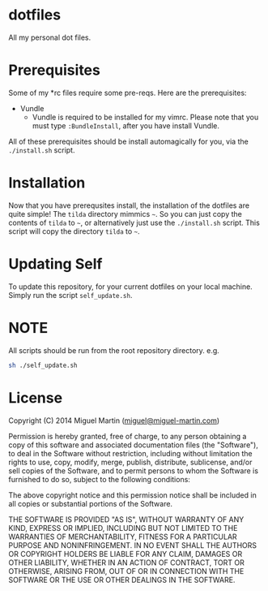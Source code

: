 # dotfiles

All my personal dot files.

# Prerequisites

Some of my *rc files require some pre-reqs. Here are the prerequisites:

- Vundle
	- Vundle is required to be installed for my vimrc. Please note that you must type `:BundleInstall`, after you have install Vundle.

All of these prerequisites should be install automagically for you, via the `./install.sh` script.

# Installation

Now that you have prerequsites install, the installation of the dotfiles are quite simple! The `tilda` directory mimmics `~`. So you can just copy the contents of `tilda` to `~`, or alternatively just use the `./install.sh` script. This script will copy the directory `tilda` to `~`.

# Updating Self

To update this repository, for your current dotfiles on your local machine. Simply run the script `self_update.sh`.

# NOTE

All scripts should be run from the root repository directory. e.g.

```bash
sh ./self_update.sh
```

# License
Copyright (C) 2014 Miguel Martin (miguel@miguel-martin.com)

Permission is hereby granted, free of charge, to any person obtaining a copy
of this software and associated documentation files (the "Software"), to deal
in the Software without restriction, including without limitation the rights
to use, copy, modify, merge, publish, distribute, sublicense, and/or sell
copies of the Software, and to permit persons to whom the Software is
furnished to do so, subject to the following conditions:

The above copyright notice and this permission notice shall be included in
all copies or substantial portions of the Software.

THE SOFTWARE IS PROVIDED "AS IS", WITHOUT WARRANTY OF ANY KIND, EXPRESS OR
IMPLIED, INCLUDING BUT NOT LIMITED TO THE WARRANTIES OF MERCHANTABILITY,
FITNESS FOR A PARTICULAR PURPOSE AND NONINFRINGEMENT. IN NO EVENT SHALL THE
AUTHORS OR COPYRIGHT HOLDERS BE LIABLE FOR ANY CLAIM, DAMAGES OR OTHER
LIABILITY, WHETHER IN AN ACTION OF CONTRACT, TORT OR OTHERWISE, ARISING FROM,
OUT OF OR IN CONNECTION WITH THE SOFTWARE OR THE USE OR OTHER DEALINGS IN
THE SOFTWARE.
